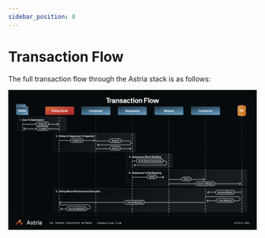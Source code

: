 ```yaml
---
sidebar_position: 8
---
```


# Transaction Flow

The full transaction flow through the Astria stack is as follows:

![Astria Transaction Flow](../assests/transaction-flow.png)
